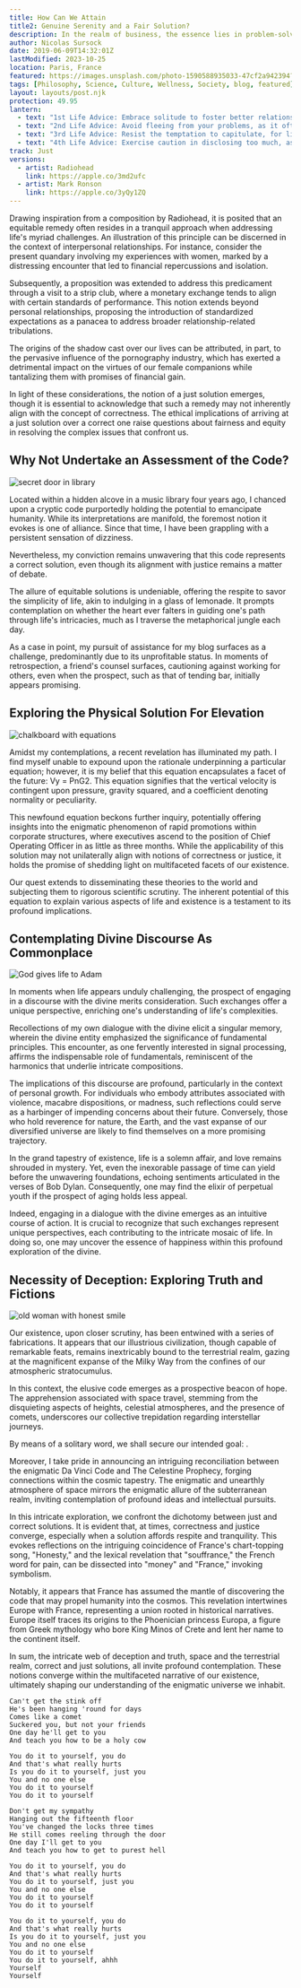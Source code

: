 ```yaml
---
title: How Can We Attain
title2: Genuine Serenity and a Fair Solution?
description: In the realm of business, the essence lies in problem-solving. Thus, what harbors the key for humanity to ascend to its zenith forever?
author: Nicolas Sursock
date: 2019-06-09T14:32:01Z
lastModified: 2023-10-25
location: Paris, France
featured: https://images.unsplash.com/photo-1590588935033-47cf2a942394?ixlib=rb-1.2.1&ixid=MnwxMjA3fDB8MHxwaG90by1wYWdlfHx8fGVufDB8fHx8&auto=format&fit=crop
tags: [Philosophy, Science, Culture, Wellness, Society, blog, featured]
layout: layouts/post.njk
protection: 49.95
lantern:
  - text: "1st Life Advice: Embrace solitude to foster better relationships with others and create a sense of desirability."
  - text: "2nd Life Advice: Avoid fleeing from your problems, as it often signifies harboring guilt, with shame lurking close behind."
  - text: "3rd Life Advice: Resist the temptation to capitulate, for life is a continual power struggle. Do not succumb to fear regarding your lifestyle and past."
  - text: "4th Life Advice: Exercise caution in disclosing too much, as it is generally prudent to keep one's strategies and intentions concealed. This approach promotes a veneer of discretion."
track: Just
versions:
  - artist: Radiohead
    link: https://apple.co/3md2ufc
  - artist: Mark Ronson
    link: https://apple.co/3yQy1ZQ
---
```


Drawing inspiration from a composition by Radiohead, it is posited that an equitable remedy often resides in a tranquil approach when addressing life's myriad challenges. An illustration of this principle can be discerned in the context of interpersonal relationships. For instance, consider the present quandary involving my experiences with women, marked by a distressing encounter that led to financial repercussions and isolation.

Subsequently, a proposition was extended to address this predicament through a visit to a strip club, where a monetary exchange tends to align with certain standards of performance. This notion extends beyond personal relationships, proposing the introduction of standardized expectations as a panacea to address broader relationship-related tribulations.

The origins of the shadow cast over our lives can be attributed, in part, to the pervasive influence of the pornography industry, which has exerted a detrimental impact on the virtues of our female companions while tantalizing them with promises of financial gain.

In light of these considerations, the notion of a just solution emerges, though it is essential to acknowledge that such a remedy may not inherently align with the concept of correctness. The ethical implications of arriving at a just solution over a correct one raise questions about fairness and equity in resolving the complex issues that confront us.

## Why Not Undertake an Assessment of the Code?

<aside class="md:-mr-56 md:float-right w-full md:w-2/3 md:px-8">
  <img x-intersect.once.ratio-0="$el.src = $el.dataset.src" class="rounded-lg" alt="secret door in library" data-src="https://images.unsplash.com/photo-1511075675422-c8e008f749d7?ixlib=rb-1.2.1&ixid=MnwxMjA3fDB8MHxwaG90by1wYWdlfHx8fGVufDB8fHx8&auto=format&fit=crop&q=80&w=800&h=600">
</aside>

Located within a hidden alcove in a music library four years ago, I chanced upon a cryptic code purportedly holding the potential to emancipate humanity. While its interpretations are manifold, the foremost notion it evokes is one of alliance. Since that time, I have been grappling with a persistent sensation of dizziness.

Nevertheless, my conviction remains unwavering that this code represents a correct solution, even though its alignment with justice remains a matter of debate.

The allure of equitable solutions is undeniable, offering the respite to savor the simplicity of life, akin to indulging in a glass of lemonade. It prompts contemplation on whether the heart ever falters in guiding one's path through life's intricacies, much as I traverse the metaphorical jungle each day.

As a case in point, my pursuit of assistance for my blog surfaces as a challenge, predominantly due to its unprofitable status. In moments of retrospection, a friend's counsel surfaces, cautioning against working for others, even when the prospect, such as that of tending bar, initially appears promising.

## Exploring the Physical Solution For Elevation

<aside class="md:-ml-56 md:float-left w-full md:w-2/3 md:px-8">
  <img x-intersect.once.ratio-0="$el.src = $el.dataset.src" class="rounded-lg" alt="chalkboard with equations" data-src="https://images.unsplash.com/photo-1636466497217-26a8cbeaf0aa?ixlib=rb-1.2.1&ixid=MnwxMjA3fDB8MHxwaG90by1wYWdlfHx8fGVufDB8fHx8&auto=format&fit=crop&q=80&w=800&h=600">
</aside>

Amidst my contemplations, a recent revelation has illuminated my path. I find myself unable to expound upon the rationale underpinning a particular equation; however, it is my belief that this equation encapsulates a facet of the future: Vy = PnG2. This equation signifies that the vertical velocity is contingent upon pressure, gravity squared, and a coefficient denoting normality or peculiarity.

This newfound equation beckons further inquiry, potentially offering insights into the enigmatic phenomenon of rapid promotions within corporate structures, where executives ascend to the position of Chief Operating Officer in as little as three months. While the applicability of this solution may not unilaterally align with notions of correctness or justice, it holds the promise of shedding light on multifaceted facets of our existence.

Our quest extends to disseminating these theories to the world and subjecting them to rigorous scientific scrutiny. The inherent potential of this equation to explain various aspects of life and existence is a testament to its profound implications.

## Contemplating Divine Discourse As Commonplace

<aside class="md:-mr-56 md:float-right w-full md:w-2/3 md:px-8">
  <img x-intersect.once.ratio-0="$el.src = $el.dataset.src" class="rounded-lg" alt="God gives life to Adam" data-src="https://images.unsplash.com/photo-1574626647213-a5cc26f91021?ixlib=rb-1.2.1&ixid=MnwxMjA3fDB8MHxwaG90by1wYWdlfHx8fGVufDB8fHx8&auto=format&fit=crop&q=80&w=800&h=600">
</aside>

In moments when life appears unduly challenging, the prospect of engaging in a discourse with the divine merits consideration. Such exchanges offer a unique perspective, enriching one's understanding of life's complexities.

Recollections of my own dialogue with the divine elicit a singular memory, wherein the divine entity emphasized the significance of fundamental principles. This encounter, as one fervently interested in signal processing, affirms the indispensable role of fundamentals, reminiscent of the harmonics that underlie intricate compositions.

The implications of this discourse are profound, particularly in the context of personal growth. For individuals who embody attributes associated with violence, macabre dispositions, or madness, such reflections could serve as a harbinger of impending concerns about their future. Conversely, those who hold reverence for nature, the Earth, and the vast expanse of our diversified universe are likely to find themselves on a more promising trajectory.

In the grand tapestry of existence, life is a solemn affair, and love remains shrouded in mystery. Yet, even the inexorable passage of time can yield before the unwavering foundations, echoing sentiments articulated in the verses of Bob Dylan. Consequently, one may find the elixir of perpetual youth if the prospect of aging holds less appeal.

Indeed, engaging in a dialogue with the divine emerges as an intuitive course of action. It is crucial to recognize that such exchanges represent unique perspectives, each contributing to the intricate mosaic of life. In doing so, one may uncover the essence of happiness within this profound exploration of the divine.

## Necessity of Deception: Exploring Truth and Fictions

<aside class="md:-ml-56 md:float-left w-full md:w-2/3 md:px-8">
  <img x-intersect.once.ratio-0="$el.src = $el.dataset.src" class="rounded-lg" alt="old woman with honest smile" data-src="https://images.unsplash.com/flagged/photo-1571046423953-30c053888852?ixlib=rb-1.2.1&ixid=MnwxMjA3fDB8MHxwaG90by1wYWdlfHx8fGVufDB8fHx8&auto=format&fit=crop&q=80&w=800&h=600">
</aside>

Our existence, upon closer scrutiny, has been entwined with a series of fabrications. It appears that our illustrious civilization, though capable of remarkable feats, remains inextricably bound to the terrestrial realm, gazing at the magnificent expanse of the Milky Way from the confines of our atmospheric stratocumulus.

In this context, the elusive code emerges as a prospective beacon of hope. The apprehension associated with space travel, stemming from the disquieting aspects of heights, celestial atmospheres, and the presence of comets, underscores our collective trepidation regarding interstellar journeys.

<template x-if="!((!$store.auth.user || ($store.auth.user && !paymentMade)) && percent > 15 && !processFinished)"><p>The promise of this enigmatic code, however, stands as a harbinger of transformation. It hints at the prospect of transcending these fears and venturing into the cosmic unknown, particularly towards a destination named <span class="underline" x-text="'{{ env.rosebud }}'"></span>.</p></template>

By means of a solitary word, we shall secure our intended goal: <span class="underline" x-text="'{{ env.rosebud }}'"></span>.</p></template>

Moreover, I take pride in announcing an intriguing reconciliation between the enigmatic Da Vinci Code and The Celestine Prophecy, forging connections within the cosmic tapestry. The enigmatic and unearthly atmosphere of space mirrors the enigmatic allure of the subterranean realm, inviting contemplation of profound ideas and intellectual pursuits.

In this intricate exploration, we confront the dichotomy between just and correct solutions. It is evident that, at times, correctness and justice converge, especially when a solution affords respite and tranquility. This evokes reflections on the intriguing coincidence of France's chart-topping song, "Honesty," and the lexical revelation that "souffrance," the French word for pain, can be dissected into "money" and "France," invoking symbolism.

Notably, it appears that France has assumed the mantle of discovering the code that may propel humanity into the cosmos. This revelation intertwines Europe with France, representing a union rooted in historical narratives. Europe itself traces its origins to the Phoenician princess Europa, a figure from Greek mythology who bore King Minos of Crete and lent her name to the continent itself.

In sum, the intricate web of deception and truth, space and the terrestrial realm, correct and just solutions, all invite profound contemplation. These notions converge within the multifaceted narrative of our existence, ultimately shaping our understanding of the enigmatic universe we inhabit.

```
Can't get the stink off
He's been hanging 'round for days
Comes like a comet
Suckered you, but not your friends
One day he'll get to you
And teach you how to be a holy cow

You do it to yourself, you do
And that's what really hurts
Is you do it to yourself, just you
You and no one else
You do it to yourself
You do it to yourself

Don't get my sympathy
Hanging out the fifteenth floor
You've changed the locks three times
He still comes reeling through the door
One day I'll get to you
And teach you how to get to purest hell

You do it to yourself, you do
And that's what really hurts
You do it to yourself, just you
You and no one else
You do it to yourself
You do it to yourself

You do it to yourself, you do
And that's what really hurts
Is you do it to yourself, just you
You and no one else
You do it to yourself
You do it to yourself, ahhh
Yourself
Yourself
```
